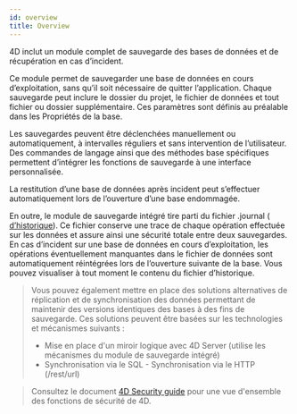 ```yaml
---
id: overview
title: Overview
---
```


4D inclut un module complet de sauvegarde des bases de données et de récupération en cas d’incident.

Ce module permet de sauvegarder une base de données en cours d’exploitation, sans qu’il soit nécessaire de quitter l’application. Chaque sauvegarde peut inclure le dossier du projet, le fichier de données et tout fichier ou dossier supplémentaire. Ces paramètres sont définis au préalable dans les Propriétés de la base.

Les sauvegardes peuvent être déclenchées manuellement ou automatiquement, à intervalles réguliers et sans intervention de l’utilisateur. Des commandes de langage ainsi que des méthodes base spécifiques permettent d’intégrer les fonctions de sauvegarde à une interface personnalisée.

La restitution d’une base de données après incident peut s’effectuer automatiquement lors de l’ouverture d’une base endommagée.

En outre, le module de sauvegarde intégré tire parti du fichier .journal ([ d’historique](log.md)). Ce fichier conserve une trace de chaque opération effectuée sur les données et assure ainsi une sécurité totale entre deux sauvegardes. En cas d’incident sur une base de données en cours d’exploitation, les opérations éventuellement manquantes dans le fichier de données sont automatiquement réintégrées lors de l’ouverture suivante de la base. Vous pouvez visualiser à tout moment le contenu du fichier d’historique.

> Vous pouvez également mettre en place des solutions alternatives de réplication et de synchronisation des données permettant de maintenir des versions identiques des bases à des fins de sauvegarde. Ces solutions peuvent être basées sur les technologies et mécanismes suivants :  
> - Mise en place d'un miroir logique avec 4D Server (utilise les mécanismes du module de sauvegarde intégré)  
> - Synchronisation via le SQL - Synchronisation via le HTTP (/rest/url)


> Consultez le document [4D Security guide](https://blog.4d.com/4d-security-guide/) pour une vue d'ensemble des fonctions de sécurité de 4D.
